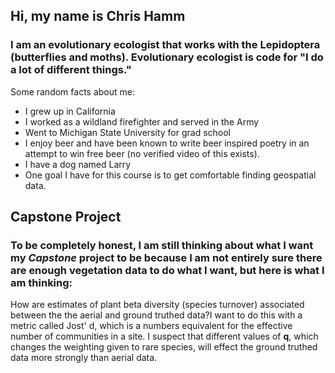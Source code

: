 ## Hi, my name is Chris Hamm

### I am an evolutionary ecologist that works with the Lepidoptera (butterflies and moths). Evolutionary ecologist is code for "I do a lot of different things." 

Some random facts about me:

* I grew up in California
* I worked as a wildland firefighter and served in the Army
* Went to Michigan State University for grad school
* I enjoy beer and have been known to write beer inspired poetry in an attempt to win free beer (no verified video of this exists).
* I have a dog named Larry
* One goal I have for this course is to get comfortable finding geospatial data. 


## Capstone Project
### To be completely honest, I am still thinking about what I want  my *Capstone* project to be because I am not entirely sure there are enough vegetation data to do what I want, but here is what I am thinking:
How are estimates of plant beta diversity (species turnover) associated between the the aerial and ground truthed data?I want to do this with a metric called Jost' d, which is a numbers equivalent for the effective number of communities in a site. I suspect that different values of **q**, which changes the weighting given to rare species, will effect the ground truthed data more strongly than aerial data. 